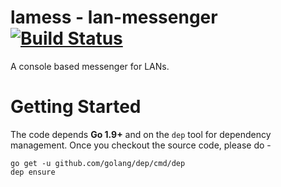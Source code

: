 # **lamess** - lan-messenger [![Build Status](https://travis-ci.org/lamessenger/lan-messenger.svg?branch=master)](https://travis-ci.org/lamessenger/lan-messenger)
A console based messenger for LANs.

# Getting Started
The code depends **Go 1.9+** and on the `dep` tool for dependency management. Once you checkout the source code, please do -
```
go get -u github.com/golang/dep/cmd/dep
dep ensure
```
